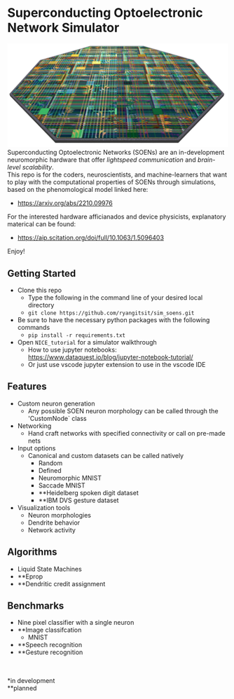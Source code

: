 # Superconducting Optoelectronic Network Simulator
![plot](./img/wafer_tilted.png)
Superconducting Optoelectronic Networks (SOENs) are an in-development neuromorphic hardware that offer *lightspeed communication* and *brain-level scalability*.\
This repo is for the coders, neuroscientists, and machine-learners that want to play with the computational properties of SOENs through simulations, based on the phenomological model linked here:
 - https://arxiv.org/abs/2210.09976

For the interested hardware afficianados and device physicists, explanatory materical can be found:
 - https://aip.scitation.org/doi/full/10.1063/1.5096403

Enjoy!

## Getting Started
 - Clone this repo
   - Type the following in the command line of your desired local directory
   - `git clone https://github.com/ryangitsit/sim_soens.git` 
 - Be sure to have the necessary python packages with the following commands
   - `pip install -r requirements.txt` 
 - Open `NICE_tutorial` for a simulator walkthrough 
   - How to use jupyter notebooks: https://www.dataquest.io/blog/jupyter-notebook-tutorial/
   - Or just use vscode jupyter extension to use in the vscode IDE

## Features
 - Custom neuron generation
   - Any possible SOEN neuron morphology can be called through the 'CustomNode` class
 - Networking
   - Hand craft networks with specified connectivity or call on pre-made nets
 - Input options
   - Canonical and custom datasets can be called natively
     - Random
     - Defined
     - Neuromorphic MNIST
     - Saccade MNIST
     - **Heidelberg spoken digit dataset
     - **IBM DVS gesture dataset
 - Visualization tools
   - Neuron morphologies
   - Dendrite behavior
   - Network activity

## Algorithms
 - Liquid State Machines
 - **Eprop
 - **Dendritic credit assignment


## Benchmarks
 - Nine pixel classifier with a single neuron
 - **Image classifcation
   - MNIST
 - **Speech recognition
 - **Gesture recognition

\
\
*in development\
**planned